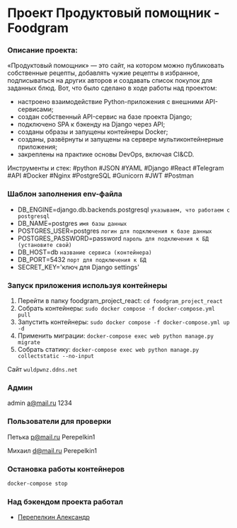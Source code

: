 # Проект Продуктовый помощник - Foodgram
### Описание проекта:
«Продуктовый помощник» — это сайт, на котором можно публиковать собственные рецепты, добавлять чужие рецепты в избранное, подписываться на других авторов и создавать список покупок для заданных блюд.
 Вот, что было сделано в ходе работы над проектом:
- настроено взаимодействие Python-приложения с внешними API-сервисами;
- создан собственный API-сервис на базе проекта Django;
- подключено SPA к бэкенду на Django через API;
- созданы образы и запущены контейнеры Docker;
- созданы, развёрнуты и запущены на сервере мультиконтейнерные приложения;
- закреплены на практике основы DevOps, включая CI&CD.

Инструменты и стек: #python #JSON #YAML #Django #React #Telegram #API #Docker #Nginx #PostgreSQL #Gunicorn #JWT #Postman


### Шаблон заполнения env-файла
- DB_ENGINE=django.db.backends.postgresql `указываем, что работаем с postgresql`
- DB_NAME=postgres `имя базы данных`
- POSTGRES_USER=postgres `логин для подключения к базе данных`
- POSTGRES_PASSWORD=password `пароль для подключения к БД (установите свой)`
- DB_HOST=db  `название сервиса (контейнера)`
- DB_PORT=5432 `порт для подключения к БД`
- SECRET_KEY='ключ для Django settings'

### Запуск приложения используя контейнеры
1. Перейти в папку foodgram_project_react: ```cd foodgram_project_react```
2. Собрать контейнеры: ```sudo docker compose -f docker-compose.yml pull```
3. Запустить контейнеры: ```sudo docker compose -f docker-compose.yml up -d```
3. Применить миграции: ```docker-compose exec web python manage.py migrate```
4. Cобрать статику: ```docker-compose exec web python manage.py collectstatic --no-input```


Сайт ```wuldpwnz.ddns.net```
### Админ
admin
a@mail.ru
1234
### Пользователи для проверки
Петька
p@mail.ru
Perepelkin1

Михаил
d@mail.ru
Perepelkin1

### Остановка работы контейнеров
```sh
docker-compose stop
```

### Над бэкендом проекта работал
- [Перепелкин Александр](https://github.com/AleksandrPerepelkin)
